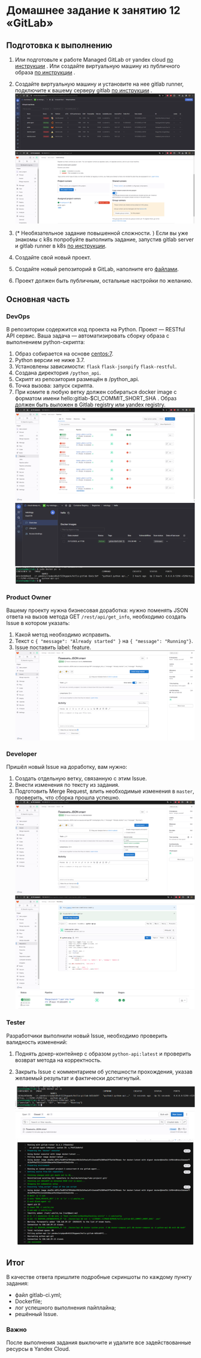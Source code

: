 # Домашнее задание к занятию 12 «GitLab»

## Подготовка к выполнению

1. Или подготовьте к работе Managed GitLab от yandex cloud [по инструкции](https://cloud.yandex.ru/docs/managed-gitlab/operations/instance/instance-create) .
   Или создайте виртуальную машину из публичного образа [по инструкции](https://cloud.yandex.ru/marketplace/products/yc/gitlab) .
2. Создайте виртуальную машину и установите на нее gitlab runner, подключите к вашему серверу gitlab [по инструкции](https://docs.gitlab.com/runner/install/linux-repository.html) .
   ![Screenshot](img/Screenshot_1.png)
   ![Screenshot](img/Screenshot_2.png)

3. (\* Необязательное задание повышенной сложности. ) Если вы уже знакомы с k8s попробуйте выполнить задание, запустив gitlab server и gitlab runner в k8s [по инструкции](https://cloud.yandex.ru/docs/tutorials/infrastructure-management/gitlab-containers).

4. Создайте свой новый проект.
5. Создайте новый репозиторий в GitLab, наполните его [файлами](./repository).
6. Проект должен быть публичным, остальные настройки по желанию.

## Основная часть

### DevOps

В репозитории содержится код проекта на Python. Проект — RESTful API сервис. Ваша задача — автоматизировать сборку образа с выполнением python-скрипта:

1. Образ собирается на основе [centos:7](https://hub.docker.com/_/centos?tab=tags&page=1&ordering=last_updated).
2. Python версии не ниже 3.7.
3. Установлены зависимости: `flask` `flask-jsonpify` `flask-restful`.
4. Создана директория `/python_api`.
5. Скрипт из репозитория размещён в /python_api.
6. Точка вызова: запуск скрипта.
7. При комите в любую ветку должен собираться docker image с форматом имени hello:gitlab-$CI_COMMIT_SHORT_SHA . Образ должен быть выложен в Gitlab registry или yandex registry.  
   ![Screenshot](img/Screenshot_3.png)
   ![Screenshot](img/Screenshot_4.png)
   ![Screenshot](img/Screenshot_5.png)

### Product Owner

Вашему проекту нужна бизнесовая доработка: нужно поменять JSON ответа на вызов метода GET `/rest/api/get_info`, необходимо создать Issue в котором указать:

1. Какой метод необходимо исправить.
2. Текст с `{ "message": "Already started" }` на `{ "message": "Running"}`.
3. Issue поставить label: feature.
   ![Screenshot](img/Screenshot_6.png)

### Developer

Пришёл новый Issue на доработку, вам нужно:

1. Создать отдельную ветку, связанную с этим Issue.
2. Внести изменения по тексту из задания.
3. Подготовить Merge Request, влить необходимые изменения в `master`, проверить, что сборка прошла успешно.
   ![Screenshot](img/Screenshot_7.png)
   ![Screenshot](img/Screenshot_8.png)
   ![Screenshot](img/Screenshot_9.png)

### Tester

Разработчики выполнили новый Issue, необходимо проверить валидность изменений:

1. Поднять докер-контейнер с образом `python-api:latest` и проверить возврат метода на корректность.
2. Закрыть Issue с комментарием об успешности прохождения, указав желаемый результат и фактически достигнутый.

   ![Screenshot](img/Screenshot_10.png)
   ![Screenshot](img/Screenshot_11.png)
   ![Screenshot](img/Screenshot_12.png)

## Итог

В качестве ответа пришлите подробные скриншоты по каждому пункту задания:

- файл gitlab-ci.yml;
- Dockerfile;
- лог успешного выполнения пайплайна;
- решённый Issue.

### Важно

После выполнения задания выключите и удалите все задействованные ресурсы в Yandex Cloud.
